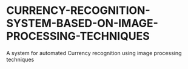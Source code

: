 # CURRENCY-RECOGNITION-SYSTEM-BASED-ON-IMAGE-PROCESSING-TECHNIQUES
A system for automated Currency recognition using image processing techniques
